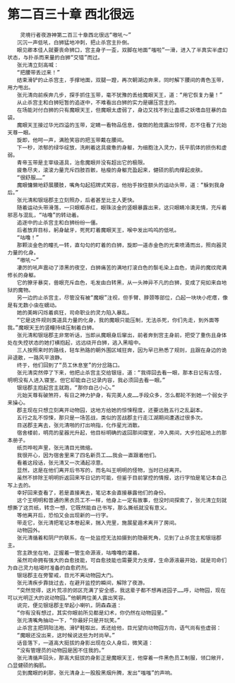 # 第二百三十章 西北很远
        灵境行者夜游神第二百三十章西北很远“嗷吼～”
       沉沉一声低吼，白狮猛地冲刺，把止杀宫主扑倒。
       眼见卿本佳人就要丧命狮口，宫主身子一歪，双脚在地面“嗤啦”一滑，进入了半真实半虚幻状态，与扑杀而来量的白狮“交错”而过。
       张元清立刻高喊：
       “把腰带丢过来！”
       结束滑铲的止杀宫主，手撑地面，双腿一蹬，再次朝湖边奔来，同时解下腰间的青色玉带，用力甩出。
       张元清向前疾奔几步，探手抓住玉带，毫不犹豫的丢给魔眼天王，道：“用它恢复力量！”
       从止杀宫主和白狮短暂的追逐中，不难看出白狮的实力是碾压宫主的。
       在场能对付白狮的只有魔眼天王，但魔眼太虚弱了，身边又找不到让蛊惑之妖嗜血狂暴的血袋。
       魔眼天王接过华光四溢的玉带，定睛一看物品信息，俊朗的脸庞露出惊愕，忍不住看了元始天尊一眼。
       旋即，他呵一声，满脸笑容的把玉带戴在腰间。
       下一秒，浓郁的绿华绽放，洗刷着这具疲惫的身躯，为细胞注入灵力，抚平肌体的损伤和虚弱。
       青帝玉带是主宰级道具，治愈魔眼并没有超出它的极限。
       疲惫尽夫，滚滚力量充斥四肢百骸，枯瘦的身躯充盈起来，健硕的肌肉撑起皮肤。
       “很舒服……”
       魔眼慵懒地舒展腰肢，嘴角勾起招牌式笑容，他抬手按住额头的运动头带，道：“躲到我身后。”
       张元清和银瑶郡主立刻照办，后者甚至比主人更快。
       随着运动头带滑落，一只眼眶赤红，眼珠淡金的竖眼暴露出来，这只眼睛冷漠无情，充斥着邪恶与混乱，“咕噜”的转动着。
       追逐中的止杀宫主和白狮纷纷一僵。
       后者放弃目标，躬身龇牙，死死盯着魔眼天王，喉中发出呜呜的低吼。
       “咕噜！”
       那颗淡金色的瞳孔一转，直勾勾的盯着的白狮，旋即一道赤金色的光束喷涌而出，照向器灵力量的化身。
       “嗷吼～”
       凄厉的吼声震动了漆黑的夜空，白狮痛苦的满地打滚白色的鬃毛染上血色，诡异的魔纹爬满修长的身躯。
       它的獠牙暴突，兽眼充斥血色，毛发由白转黑，从一头神异不凡的白狮，变成了宛如来自地狱的魔物。
       另一边的止杀宫主，尽管没有被“魔眼”注视，但手臂、脖颈等部位，凸起一块块小疙瘩，像是有无数小虫在蠕动。
       她的美眸闪烁着疯狂，司命职业的灵力陷入暴乱。
       “它是这件规则类道具力量的化身，我的魔眼只能压制，无法杀死，你们先走，到外面等我。”魔眼天王的竖瞳持续压制着白狮。
       张元清和银瑶郡主非常听话，当即从魔眼身后窜出，前者奔到宫主身前，把受了重伤且身体处在失控状态的她打横抱起，远远绕开白狮，逃入黑暗中。
       三人按照来时的路线，轻车熟路的朝外围区域狂奔，因为早已熟悉了规则，且跟在身边的诡异退散，一路风平浪静。
       终于，他们回到了“员工休息室”的分岔路口。
       张元清突然停了下来，他把止杀宫主交给银瑶，道：“我得回去看一眼，那本日记有古怪，明明没有人进入寝室。但它却能自己记录内容，我必须回去看一眼。”
       银瑶郡主抱起宫主就跑，“那你自己小心。”
       元始天尊有破煞符，有日之神力护身，有完美人皮……手段众多，怎么都轮不到她一个弱女子来操心。
       郡主现在只想立刻离开动物园，这地方给她的惊悚程度，还要远胜五行之乱副本。
       五行之乱不惊悚，那只是一场苦战，类似的苦战郡主行走江湖期间遭遇过很多次。
       目送郡主离去，张元清啪的打出响指，化作星光消散。
       宿舍楼前，明亮的星器光升起，他目标明确的返回那间寝室，冲入房间，大步捡起地上的那本册子。
       纸页哗啦声里，张元清目光微缩。
       我很开心，因为宿舍里来了四名新员工……我会一直跟着他们。
       看着这段话，张元清又一次涌起凉意。
       显然，这是在他们离开后书写的，而名叫王明明的怪物，当时已经离开。
       虽然不排除王明明折返回来写日记的可能，但鉴于目前掌控的情报，这行字怕是笔记本自己写上去的。
       幸好回来查看了，若是直接离去，笔记本会直接暴露他们的身份。
       这个王明明和普通的黑衣员工不一样，他身上一定有故事，但没时间探索了，张元清立刻就想撕了这页纸，转念一想，它既然能自己书写，那么撕纸就没有意义。
       等他离开后，恐怕又会出现新的一行字。
       带走它，张元清把笔记本卷起来，揣入兜里，施展星遁术离开了房间。
       动物园外。
       张元清循着和阴尸的联系，在一处监控无法拍摄到的隐蔽死角，见到了止杀宫主和银瑶郡主。
       宫主跌坐在地，正握着一管生命源液，咕噜噜的灌着。
       虽然司命拥有强大的自愈技能，可自愈技能也需要灵力支撑，生命源液最开始，就是司命们为自己灵力枯竭时准备的自愈药剂。
       银瑶郡主在旁警戒，目光不离动物园大门。
       张元清疾步靠拢过去，在避开监控的瞬间，解除了夜游。
       “突然觉得，这片荒凉的郊区充满了安全感，我这辈子都不想再进园子……呼，动物园，现在可以光明正大的说动物园。”他朝两位美人露出笑容。
       说完，便见银瑶郡主举起小喇叭，阴森森道：
       “你有没有想过，其实你眼前所见都是幻术，你仍然在动物园里。”
       张元清嘴角抽动一下，“你最好只是开玩笑。”
       止杀宫主把阴阳法袍、滑铲鞋取出，丢还给他，目光望向动物园方向，语气尚有些虚弱：
       “魔眼还没出来，这时候说这些为时尚早。”
       话音落下，一道高大挺拔的身影出现在众人身后，微笑道：
       “没有管理员的动物园是困不住我的。”
       张元清循声回头，那高大挺拔的身影正是魔眼天王，他穿着一件黑色员工制服，领口敞开，凸显健硕的胸肌。
       见到魔眼的刹那，张元清身上一股股黑烟升腾，发出“嗤嗤”的声响。